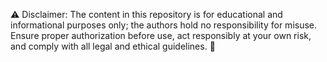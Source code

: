 ⚠️ Disclaimer: The content in this repository is for educational and informational purposes only; the authors hold no responsibility for misuse.
Ensure proper authorization before use, act responsibly at your own risk, and comply with all legal and ethical guidelines. 🚀
